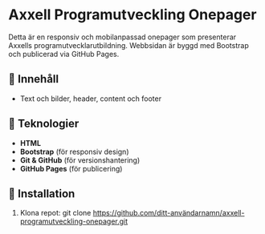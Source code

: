 # Axxell Programutveckling Onepager

Detta är en responsiv och mobilanpassad onepager som presenterar Axxells programutvecklarutbildning. Webbsidan är byggd med Bootstrap och publicerad via GitHub Pages.

## 📌 Innehåll
- Text och bilder,
  header, content och footer

## 🚀 Teknologier
- **HTML**
- **Bootstrap** (för responsiv design)
- **Git & GitHub** (för versionshantering)
- **GitHub Pages** (för publicering)

## 🔧 Installation
1. Klona repot:
   git clone https://github.com/ditt-användarnamn/axxell-programutveckling-onepager.git
